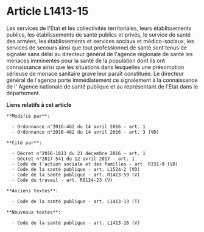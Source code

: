 # Article L1413-15

Les services de l'Etat et les collectivités territoriales, leurs établissements publics, les établissements de santé publics
et privés, le service de santé des armées, les établissements et services sociaux et médico-sociaux, les services de secours
ainsi que tout professionnel de santé sont tenus de signaler sans délai au directeur général de l'agence régionale de santé
les menaces imminentes pour la santé de la population dont ils ont connaissance ainsi que les situations dans lesquelles une
présomption sérieuse de menace sanitaire grave leur paraît constituée. Le directeur général de l'agence porte immédiatement
ce signalement à la connaissance de l'   Agence nationale de santé publique  et au représentant de l'Etat dans le
département.

**Liens relatifs à cet article**

	**Modifié par**:

	  - Ordonnance n°2016-462 du 14 avril 2016 - art. 1
	  - Ordonnance n°2016-462 du 14 avril 2016 - art. 3 (VD)

	**Cité par**:

	  - Décret n°2016-1813 du 21 décembre 2016 - art. 1
	  - Décret n°2017-541 du 12 avril 2017 - art. 1
	  - Code de l'action sociale et des familles - art. R331-9 (VD)
	  - Code de la santé publique - art. L1524-2 (VD)
	  - Code de la santé publique - art. R1413-59 (V)
	  - Code du travail - art. R8124-23 (V)

	**Anciens textes**:

	  - Code de la santé publique - art. L1413-13 (T)

	**Nouveaux textes**:

	  - Code de la santé publique - art. L1413-16 (V)
